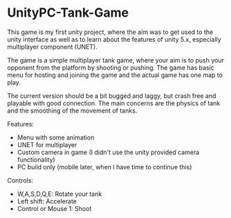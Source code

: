 # UnityPC-Tank-Game

This game is my first unity project, where the aim was to get used to the unity interface as well as to learn about the features of unity 5.x, especially multiplayer component (UNET).

The game is a simple multiplayer tank game, where your aim is to push your opponent from the platform by shooting or pushing. The game has basic menu for hosting and joining the game and the actual game has one map to play. 

The current version should be a bit bugged and laggy, but crash free and playable with good connection. The main concerns are the physics of tank and the smoothing of the movement of tanks.

Features:
- Menu with some animation
- UNET for multiplayer
- Custom camera in game (I didn't use the unity provided camera functionality)
- PC build only (mobile later, when I have time to continue this)

Controls:
- W,A,S,D,Q,E: Rotate your tank
- Left shift: Accelerate
- Control or Mouse 1: Shoot

